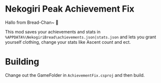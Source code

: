# Nekogiri Peak Achievement Fix
Hallo from Bread-Chan~ 💖

This mod saves your achievements and stats in ``%APPDATA%\NekogiriBread\achievements.json|stats.json`` and lets you grant yourself clothing, change your stats like Ascent count and ect. 

# Building
Change out the GameFolder in ``AchievementFix.csproj`` and then build.
